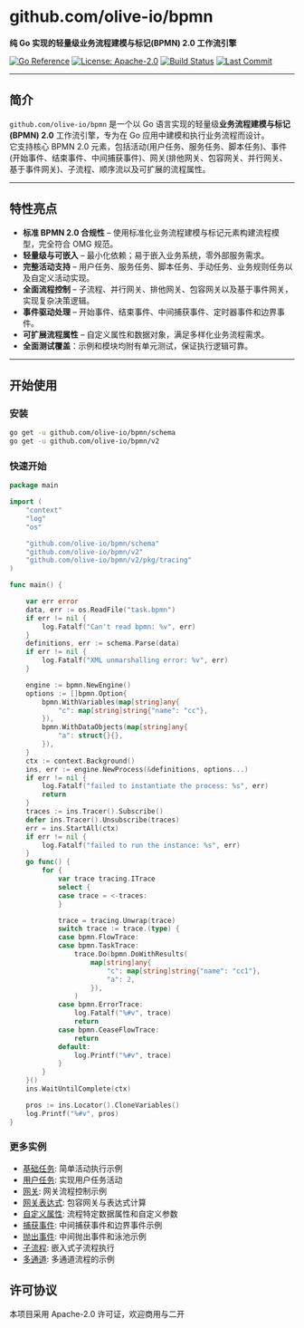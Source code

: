 # github.com/olive-io/bpmn

**纯 Go 实现的轻量级业务流程建模与标记(BPMN) 2.0 工作流引擎**

[![Go Reference](https://pkg.go.dev/badge/github.com/olive-io/bpmn.svg)](https://pkg.go.dev/github.com/olive-io/bpmn)
[![License: Apache-2.0](https://img.shields.io/badge/license-Apache-blue.svg)](LICENSE.md)
[![Build Status](https://github.com/olive-io/bpmn/actions/workflows/main.yml/badge.svg?branch=main)](https://github.com/olive-io/bpmn/actions/workflows/main.yml?query=branch%3Amain)
[![Last Commit](https://img.shields.io/github/last-commit/olive-io/bpmn)](https://github.com/olive-io/bpmn/commits/main)

---

## 简介

`github.com/olive-io/bpmn` 是一个以 Go 语言实现的轻量级**业务流程建模与标记(BPMN) 2.0** 工作流引擎，专为在 Go 应用中建模和执行业务流程而设计。  
它支持核心 BPMN 2.0 元素，包括活动(用户任务、服务任务、脚本任务)、事件(开始事件、结束事件、中间捕获事件)、网关(排他网关、包容网关、并行网关、基于事件网关)、子流程、顺序流以及可扩展的流程属性。

---

## 特性亮点

- **标准 BPMN 2.0 合规性** – 使用标准化业务流程建模与标记元素构建流程模型，完全符合 OMG 规范。
- **轻量级与可嵌入** – 最小化依赖；易于嵌入业务系统，零外部服务需求。
- **完整活动支持** – 用户任务、服务任务、脚本任务、手动任务、业务规则任务以及自定义活动实现。
- **全面流程控制** – 子流程、并行网关、排他网关、包容网关以及基于事件网关，实现复杂决策逻辑。
- **事件驱动处理** – 开始事件、结束事件、中间捕获事件、定时器事件和边界事件。
- **可扩展流程属性** – 自定义属性和数据对象，满足多样化业务流程需求。
- **全面测试覆盖**：示例和模块均附有单元测试，保证执行逻辑可靠。

---

## 开始使用

### 安装

```bash
go get -u github.com/olive-io/bpmn/schema
go get -u github.com/olive-io/bpmn/v2
```

### 快速开始

```go
package main

import (
	"context"
	"log"
	"os"

	"github.com/olive-io/bpmn/schema"
	"github.com/olive-io/bpmn/v2"
	"github.com/olive-io/bpmn/v2/pkg/tracing"
)

func main() {

	var err error
	data, err := os.ReadFile("task.bpmn")
	if err != nil {
		log.Fatalf("Can't read bpmn: %v", err)
	}
	definitions, err := schema.Parse(data)
	if err != nil {
		log.Fatalf("XML unmarshalling error: %v", err)
	}

	engine := bpmn.NewEngine()
	options := []bpmn.Option{
		bpmn.WithVariables(map[string]any{
			"c": map[string]string{"name": "cc"},
		}),
		bpmn.WithDataObjects(map[string]any{
			"a": struct{}{},
		}),
	}
	ctx := context.Background()
	ins, err := engine.NewProcess(&definitions, options...)
	if err != nil {
		log.Fatalf("failed to instantiate the process: %s", err)
		return
	}
	traces := ins.Tracer().Subscribe()
	defer ins.Tracer().Unsubscribe(traces)
	err = ins.StartAll(ctx)
	if err != nil {
		log.Fatalf("failed to run the instance: %s", err)
	}
	go func() {
		for {
			var trace tracing.ITrace
			select {
			case trace = <-traces:
			}

			trace = tracing.Unwrap(trace)
			switch trace := trace.(type) {
			case bpmn.FlowTrace:
			case bpmn.TaskTrace:
				trace.Do(bpmn.DoWithResults(
					map[string]any{
						"c": map[string]string{"name": "cc1"},
						"a": 2,
					}),
				)
			case bpmn.ErrorTrace:
				log.Fatalf("%#v", trace)
				return
			case bpmn.CeaseFlowTrace:
				return
			default:
				log.Printf("%#v", trace)
			}
		}
	}()
	ins.WaitUntilComplete(ctx)

	pros := ins.Locator().CloneVariables()
	log.Printf("%#v", pros)
}
```

### 更多实例
- [基础任务](https://github.com/olive-io/bpmn/tree/main/examples/basic): 简单活动执行示例
- [用户任务](https://github.com/olive-io/bpmn/tree/main/examples/user_task): 实现用户任务活动
- [网关](https://github.com/olive-io/bpmn/tree/main/examples/gateway): 网关流程控制示例
- [网关表达式](https://github.com/olive-io/bpmn/tree/main/examples/gateway_expr): 包容网关与表达式计算
- [自定义属性](https://github.com/olive-io/bpmn/tree/main/examples/properties): 流程特定数据属性和自定义参数
- [捕获事件](https://github.com/olive-io/bpmn/tree/main/examples/catch_event): 中间捕获事件和边界事件示例
- [抛出事件](https://github.com/olive-io/bpmn/tree/main/examples/collaboration): 中间抛出事件和泳池示例
- [子流程](https://github.com/olive-io/bpmn/tree/main/examples/subprocess): 嵌入式子流程执行
- [多通道](https://github.com/olive-io/bpmn/tree/main/examples/multiprocess): 多通道流程的示例

## 许可协议

本项目采用 Apache-2.0 许可证，欢迎商用与二开